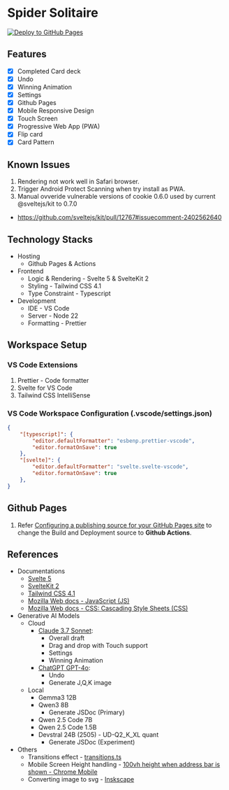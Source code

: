 # Spider Solitaire
[![Deploy to GitHub Pages](https://github.com/farnghwai/spider-solitaire/actions/workflows/deploy.yml/badge.svg)](https://github.com/farnghwai/spider-solitaire/actions/workflows/deploy.yml)

## Features
- [x] Completed Card deck
- [x] Undo
- [x] Winning Animation
- [x] Settings
- [X] Github Pages
- [X] Mobile Responsive Design
- [X] Touch Screen
- [x] Progressive Web App (PWA)
- [x] Flip card
- [x] Card Pattern

## Known Issues
1. Rendering not work well in Safari browser.
2. Trigger Android Protect Scanning when try install as PWA.
3. Manual ovveride vulnerable versions of cookie 0.6.0 used by current @sveltejs/kit to 0.7.0 
  - https://github.com/sveltejs/kit/pull/12767#issuecomment-2402562640

## Technology Stacks
- Hosting
  - Github Pages & Actions
- Frontend
  - Logic & Rendering - Svelte 5 & SvelteKit 2
  - Styling - Tailwind CSS 4.1
  - Type Constraint - Typescript
- Development
  - IDE - VS Code
  - Server - Node 22
  - Formatting - Prettier

## Workspace Setup
### VS Code Extensions
1. Prettier - Code formatter
2. Svelte for VS Code
3. Tailwind CSS IntelliSense

### VS Code Workspace Configuration (.vscode/settings.json)
```json
{
    "[typescript]": {
        "editor.defaultFormatter": "esbenp.prettier-vscode",
        "editor.formatOnSave": true
    },
    "[svelte]": {
        "editor.defaultFormatter": "svelte.svelte-vscode",
        "editor.formatOnSave": true
    },
}
```

## Github Pages 
1. Refer [Configuring a publishing source for your GitHub Pages site](https://docs.github.com/en/pages/getting-started-with-github-pages/configuring-a-publishing-source-for-your-github-pages-site) to change the Build and Deployment source to **Github Actions**.


## References
- Documentations 
  - [Svelte 5](https://svelte.dev/docs/svelte/overview)
  - [SvelteKit 2](https://svelte.dev/docs/kit/introduction)
  - [Tailwind CSS 4.1](https://tailwindcss.com/docs/installation/using-vite)
  - [Mozilla Web docs - JavaScript (JS)](https://developer.mozilla.org/en-US/docs/Web/JavaScript)
  - [Mozilla Web docs - CSS: Cascading Style Sheets (CSS)](https://developer.mozilla.org/en-US/docs/Web/CSS)
- Generative AI Models
  - Cloud
    - [Claude 3.7 Sonnet](https://claude.ai/):
      - Overall draft
      - Drag and drop with Touch support
      - Settings
      - Winning Animation
    - [ChatGPT GPT-4o](https://chatgpt.com/):
      - Undo
      - Generate J,Q,K image
  - Local
    - Gemma3 12B
    - Qwen3 8B
      - Generate JSDoc (Primary)
    - Qwen 2.5 Code 7B
    - Qwen 2.5 Code 1.5B
    - Devstral 24B (2505) - UD-Q2_K_XL quant
      - Generate JSDoc (Experiment)
- Others
  - Transitions effect - [transitions.ts](https://svelte.dev/tutorial/svelte/animations)
  - Mobile Screen Height handling - [100vh height when address bar is shown - Chrome Mobile](https://stackoverflow.com/questions/52848856/100vh-height-when-address-bar-is-shown-chrome-mobile)
  - Converting image to svg - [Inskscape](https://inkscape.org/)